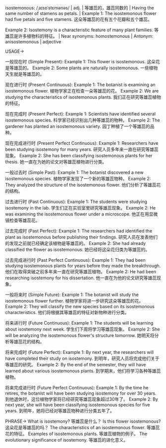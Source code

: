 isostemonous: /ˌaɪsɒˈstɛmənəs/ | adj. | 等雄蕊的，雄蕊同数的 | Having the same number of stamens as petals. | Example 1: The isostemonous flower had five petals and five stamens. 这朵等雄蕊的花有五个花瓣和五个雄蕊。

Example 2: Isostemony is a characteristic feature of many plant families. 等雄蕊是许多植物科的特征。 | Near synonyms: homostemonous | Antonym: anisostemonous | adjective


USAGE->

一般现在时 (Simple Present):
Example 1: This flower is isostemonous.  这朵花是等雄蕊的。
Example 2: Some plants are naturally isostemonous. 一些植物天生就是等雄蕊的。


现在进行时 (Present Continuous):
Example 1: The botanist is examining an isostemonous flower.  植物学家正在检查一朵等雄蕊的花。
Example 2:  We are studying the characteristics of isostemonous plants. 我们正在研究等雄蕊植物的特征。


现在完成时 (Present Perfect):
Example 1:  Scientists have identified several isostemonous species. 科学家已经识别出几种等雄蕊的物种。
Example 2:  The gardener has planted an isostemonous variety. 园丁种植了一个等雄蕊的品种。


现在完成进行时 (Present Perfect Continuous):
Example 1: Researchers have been studying isostemony for many years.  研究人员多年来一直在研究等雄蕊现象。
Example 2:  She has been classifying isostemonous plants for her thesis. 她一直在为她的论文对等雄蕊植物进行分类。


一般过去时 (Simple Past):
Example 1: The botanist discovered a new isostemonous species. 植物学家发现了一个新的等雄蕊物种。
Example 2:  They analyzed the structure of the isostemonous flower. 他们分析了等雄蕊花的结构。


过去进行时 (Past Continuous):
Example 1:  The students were studying isostemony in the lab. 学生们正在实验室里研究等雄蕊现象。
Example 2:  He was examining the isostemonous flower under a microscope. 他正在用显微镜检查等雄蕊花。


过去完成时 (Past Perfect):
Example 1:  The researchers had identified the plant as isostemonous before publishing their findings. 研究人员在发表他们的发现之前就已经确定该植物是等雄蕊的。
Example 2:  She had already classified the flower as isostemonous. 她已经将这朵花归类为等雄蕊的。


过去完成进行时 (Past Perfect Continuous):
Example 1:  They had been studying isostemonous plants for years before they made the breakthrough. 他们在取得突破之前多年来一直在研究等雄蕊植物。
Example 2:  He had been researching isostemony for his dissertation. 他一直在为他的论文研究等雄蕊现象。


一般将来时 (Simple Future):
Example 1: The botanist will study the isostemonous flower further. 植物学家将进一步研究这朵等雄蕊的花。
Example 2:  They will classify the new species based on its isostemonous characteristics. 他们将根据其等雄蕊的特征对新物种进行分类。


将来进行时 (Future Continuous):
Example 1:  The students will be learning about isostemony next week. 学生们下周将学习等雄蕊现象。
Example 2:  She will be analyzing the isostemonous flower's structure tomorrow. 她明天将分析等雄蕊花的结构。


将来完成时 (Future Perfect):
Example 1: By next year, the researchers will have completed their study on isostemony. 到明年，研究人员将完成他们关于等雄蕊的研究。
Example 2:  By the end of the semester, they will have learned about various isostemonous plants. 到学期末，他们将学习各种等雄蕊植物。


将来完成进行时 (Future Perfect Continuous):
Example 1: By the time he retires, the botanist will have been studying isostemony for over 30 years. 到他退休时，这位植物学家将已经研究等雄蕊现象超过30年了。
Example 2: By next year, she will have been classifying isostemonous species for five years. 到明年，她将已经对等雄蕊物种进行分类五年了。



PHRASE->
What is isostemony? 等雄蕊是什么？
Is this flower isostemonous?  这朵花是等雄蕊的吗？
The characteristics of an isostemonous flower. 等雄蕊花的特征。
Examples of isostemonous plants. 等雄蕊植物的例子。
The evolutionary significance of isostemony. 等雄蕊的进化意义。

